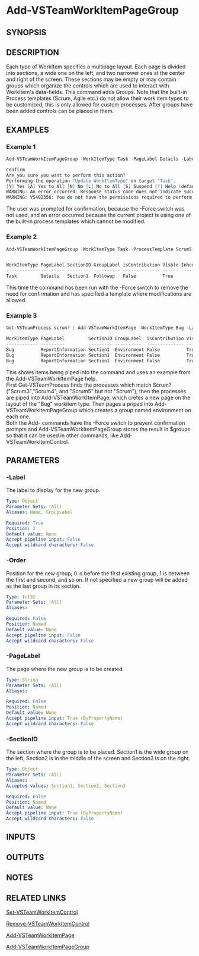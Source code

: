 <!-- #include "./common/header.md" -->

# Add-VSTeamWorkItemPageGroup

## SYNOPSIS

<!-- #include "./synopsis/Add-VSTeamWorkItemPageGroup.md" -->

## DESCRIPTION
Each type of WorkItem specifies a multipage layout. Each page is divided into sections, a wide one on the left, and two narrower ones at the center and right of the screen. These sections may be empty or may contain groups which organize the controls which are used to interact with WorkItem's data-fields.
This command adds Groups. Note that the built-in Process templates (Scrum, Agile etc.) do not allow their work item types to be customized, this is only allowed for custom processes. After groups have been added controls can be placed in them.

## EXAMPLES

### Example 1
```powershell
Add-VSTeamWorkItemPageGroup -WorkItemType Task -PageLabel Details -Label Followup

Confirm
Are you sure you want to perform this action?
Performing the operation "Update WorkItemType" on target "Task".
[Y] Yes [A] Yes to All [N] No [L] No to All [S] Suspend [?] Help (default is "Yes"): y
WARNING: An error occurred: Response status code does not indicate success: 403 (Forbidden).
WARNING: VS402356: You do not have the permissions required to perform the attempted operation on this process.
```

The user was prompted for confirmation, because the -Force switch was not used, and an error occurred because the current project is using one of the built-in process templates which cannot be modified.

### Example 2
```powershell
Add-VSTeamWorkItemPageGroup -WorkItemType Task -ProcessTemplate Scrum5 -PageLabel Details -Label Followup -Force


WorkItemType PageLabel SectionID GroupLabel isContribution Visble Inherited Controls
------------ --------- --------- ---------- -------------- ------ --------- --------
Task         Details   Section1  Followup   False          True
```
This time the command has been run with the -Force switch to remove the need for confirmation and has specified a template where modifications are allowed.

### Example 3
```powershell
Get-VSTeamProcess scrum? | Add-VSTeamWorkItemPage -WorkItemType Bug -Label ReportInformation -Force | Add-VSTeamWorkItemPageGroup -Label Environment -OutVariable groups -force

WorkItemType PageLabel         SectionID GroupLabel  isContribution Visble Inherited Controls
------------ ---------         --------- ----------  -------------- ------ --------- --------
Bug          ReportInformation Section1  Environment False          True
Bug          ReportInformation Section1  Environment False          True
Bug          ReportInformation Section1  Environment False          True
```

This shows items being piped into the command and uses an example from the Add-VSTeamWorkItemPage help.    
First Get-VSTeamProcess finds the processes which match Scrum? ("Scrum3","Scrum4", and "Scrum5" but not "Scrum"), then the processes are piped into Add-VSTeamWorkItemPage, which cretes a new page on the layout of the "Bug" workitem type. Then pages a priped into Add-VSTeamWorkItemPageGroup which creates a group named environment on each one.    
Both the Add- commands have the -Force switch to prevent confirmation prompts and Add-VSTeamWorkItemPageGroup stores the result in $groups so that it can be used in other commands, like Add-VSTeamWorkItemControl.


## PARAMETERS

<!-- #include "./params/forcegroup.md" -->

### -Label
The label to display for the new group.

```yaml
Type: Object
Parameter Sets: (All)
Aliases: Name, GroupLabel

Required: True
Position: 1
Default value: None
Accept pipeline input: False
Accept wildcard characters: False
```

### -Order
Position for the new group; 0 is before the first existing group, 1 is between the first and second, and so on. If not specified a new group will be added as the last group in its section. 

```yaml
Type: Int32
Parameter Sets: (All)
Aliases:

Required: False
Position: Named
Default value: None
Accept pipeline input: False
Accept wildcard characters: False
```

### -PageLabel
The page where the new group is to be created. 

```yaml
Type: String
Parameter Sets: (All)
Aliases:

Required: False
Position: Named
Default value: None
Accept pipeline input: True (ByPropertyName)
Accept wildcard characters: False
```

<!-- #include "./params/processTemplate.md" -->

### -SectionID
The section where the group is to be placed. Section1 is the wide group on the left, Section2 is in the middle of the screen and Section3 is on the right.

```yaml
Type: Object
Parameter Sets: (All)
Aliases:
Accepted values: Section1, Section2, Section3

Required: False
Position: Named
Default value: None
Accept pipeline input: True (ByPropertyName)
Accept wildcard characters: False
```

<!-- #include "./params/workItemType.md" -->

## INPUTS

## OUTPUTS

## NOTES

## RELATED LINKS
[Set-VSTeamWorkItemControl](Set-VSTeamWorkItemControl.md)

[Remove-VSTeamWorkItemControl](Remove-VSTeamWorkItemControl.md)

[Add-VSTeamWorkItemPage](Add-VSTeamWorkItemPage.md)

[Add-VSTeamWorkItemPageGroup](Add-VSTeamWorkItemPageGroup.md)